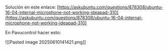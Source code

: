 Solución en este enlace: [https://askubuntu.com/questions/878308/ubuntu-16-04-internal-microphone-not-working-ideapad-310](https://askubuntu.com/questions/878308/ubuntu-16-04-internal-microphone-not-working-ideapad-310)

  

En Pavucontrol hacer esto:

![[Pasted image 20250610141421.png]]


